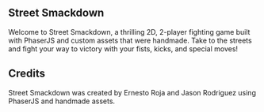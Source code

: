 ## Street Smackdown
Welcome to Street Smackdown, a thrilling 2D, 2-player fighting game built with PhaserJS and custom assets that were handmade. 
Take to the streets and fight your way to victory with your fists, kicks, and special moves!

## Credits
Street Smackdown was created by Ernesto Roja and Jason Rodriguez using PhaserJS and handmade assets.
